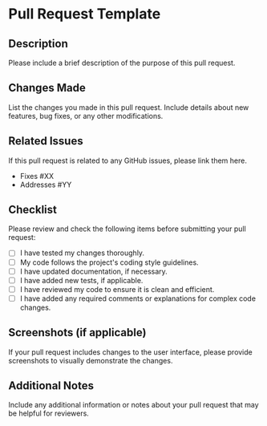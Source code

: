 # Pull Request Template

## Description

Please include a brief description of the purpose of this pull request.

## Changes Made

List the changes you made in this pull request. Include details about new features, bug fixes, or any other modifications.

## Related Issues

If this pull request is related to any GitHub issues, please link them here.

- Fixes #XX
- Addresses #YY

## Checklist

Please review and check the following items before submitting your pull request:

- [ ] I have tested my changes thoroughly.
- [ ] My code follows the project's coding style guidelines.
- [ ] I have updated documentation, if necessary.
- [ ] I have added new tests, if applicable.
- [ ] I have reviewed my code to ensure it is clean and efficient.
- [ ] I have added any required comments or explanations for complex code changes.

## Screenshots (if applicable)

If your pull request includes changes to the user interface, please provide screenshots to visually demonstrate the changes.

## Additional Notes

Include any additional information or notes about your pull request that may be helpful for reviewers.
